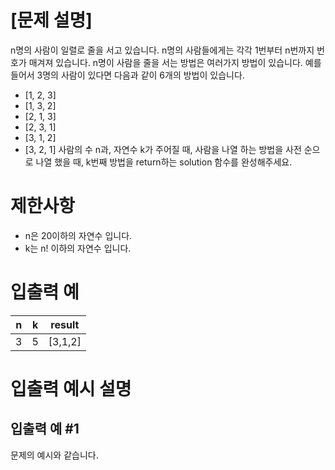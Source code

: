 # [문제 설명]
n명의 사람이 일렬로 줄을 서고 있습니다. n명의 사람들에게는 각각 1번부터 n번까지 번호가 매겨져 있습니다. n명이 사람을 줄을 서는 방법은 여러가지 방법이 있습니다. 예를 들어서 3명의 사람이 있다면 다음과 같이 6개의 방법이 있습니다.

* [1, 2, 3]
* [1, 3, 2]
* [2, 1, 3]
* [2, 3, 1]
* [3, 1, 2]
* [3, 2, 1]
사람의 수 n과, 자연수 k가 주어질 때, 사람을 나열 하는 방법을 사전 순으로 나열 했을 때, k번째 방법을 return하는 solution 함수를 완성해주세요.

# 제한사항
* n은 20이하의 자연수 입니다.
* k는 n! 이하의 자연수 입니다.
# 입출력 예
n	|k	|result
:---:|:---:|:---:|
3	|5	|[3,1,2]

# 입출력 예시 설명
## 입출력 예 #1
문제의 예시와 같습니다.